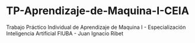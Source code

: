 # TP-Aprendizaje-de-Maquina-I-CEIA
Trabajo Práctico Individual de Aprendizaje de Maquina I - Especialización Inteligencia Artificial FIUBA - Juan Ignacio Ribet 
